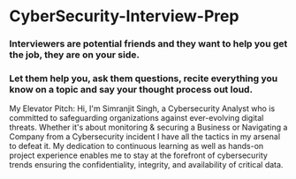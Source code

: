 # CyberSecurity-Interview-Prep

### Interviewers are potential friends and they want to help you get the job, they are on your side. 
### Let them help you, ask them questions, recite everything you know on a topic and say your thought process out loud.

My Elevator Pitch:
Hi, I'm Simranjit Singh, a Cybersecurity Analyst who is committed to safeguarding organizations against ever-evolving digital threats. 
Whether it's about monitoring & securing a Business or Navigating a Company from a Cybersecurity incident I have all the tactics in my arsenal to defeat it. 
My dedication to continuous learning as well as hands-on project experience  enables me to stay at the forefront of cybersecurity trends ensuring the confidentiality, integrity, and availability of critical data.

